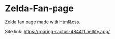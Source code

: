# Zelda-Fan-page
Zelda fan page made with Html&amp;css.

Site link: 
https://roaring-cactus-484411.netlify.app/
